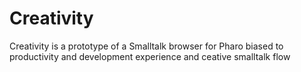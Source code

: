 Creativity
==========

Creativity is a prototype of a Smalltalk browser for Pharo biased to productivity and development experience and ceative smalltalk flow
